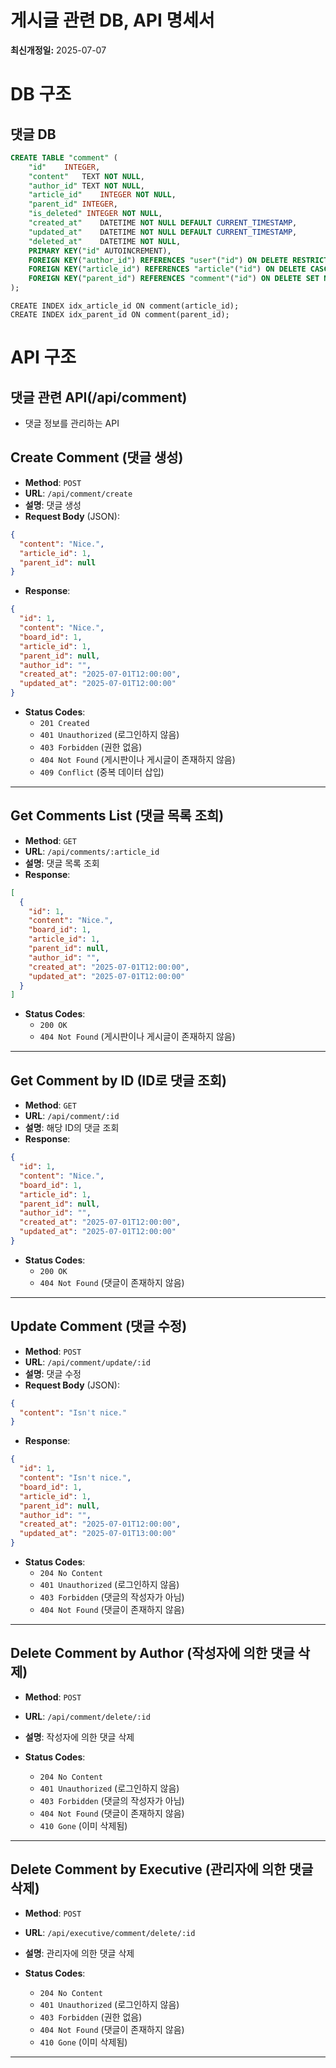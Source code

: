# 게시글 관련 DB, API 명세서
**최신개정일:** 2025-07-07

# DB 구조

## 댓글 DB
```sql
CREATE TABLE "comment" (
	"id"	INTEGER,
	"content"	TEXT NOT NULL,
	"author_id"	TEXT NOT NULL,
	"article_id"	INTEGER NOT NULL,
	"parent_id"	INTEGER,
    "is_deleted" INTEGER NOT NULL,
	"created_at"	DATETIME NOT NULL DEFAULT CURRENT_TIMESTAMP,
	"updated_at"	DATETIME NOT NULL DEFAULT CURRENT_TIMESTAMP,
	"deleted_at"	DATETIME NOT NULL,
  	PRIMARY KEY("id" AUTOINCREMENT),
	FOREIGN KEY("author_id") REFERENCES "user"("id") ON DELETE RESTRICT,
	FOREIGN KEY("article_id") REFERENCES "article"("id") ON DELETE CASCADE,
	FOREIGN KEY("parent_id") REFERENCES "comment"("id") ON DELETE SET NULL 
);
```
```sqlite
CREATE INDEX idx_article_id ON comment(article_id);
CREATE INDEX idx_parent_id ON comment(parent_id);
```

# API 구조

## 댓글 관련 API(/api/comment)

- 댓글 정보를 관리하는 API

## Create Comment (댓글 생성)

- **Method**: `POST`
- **URL**: `/api/comment/create`
- **설명**: 댓글 생성
- **Request Body** (JSON):
```json
{
  "content": "Nice.",
  "article_id": 1,
  "parent_id": null
}
```
- **Response**:
```json
{
  "id": 1,
  "content": "Nice.",
  "board_id": 1,
  "article_id": 1,
  "parent_id": null,
  "author_id": "",
  "created_at": "2025-07-01T12:00:00",
  "updated_at": "2025-07-01T12:00:00"
}
```
- **Status Codes**:
  - `201 Created`
  - `401 Unauthorized` (로그인하지 않음)
  - `403 Forbidden` (권한 없음)
  - `404 Not Found` (게시판이나 게시글이 존재하지 않음)
  - `409 Conflict` (중복 데이터 삽입)
  
---

## Get Comments List (댓글 목록 조희)

- **Method**: `GET`
- **URL**: `/api/comments/:article_id`
- **설명**: 댓글 목록 조회
- **Response**:
```json
[
  {
    "id": 1,
    "content": "Nice.",
    "board_id": 1,
    "article_id": 1,
    "parent_id": null,
    "author_id": "",
    "created_at": "2025-07-01T12:00:00",
    "updated_at": "2025-07-01T12:00:00"
  }
]
```
- **Status Codes**:
  - `200 OK`
  - `404 Not Found` (게시판이나 게시글이 존재하지 않음)

---

## Get Comment by ID (ID로 댓글 조회)

- **Method**: `GET`
- **URL**: `/api/comment/:id`
- **설명**: 해당 ID의 댓글 조회
- **Response**:
```json
{
  "id": 1,
  "content": "Nice.",
  "board_id": 1,
  "article_id": 1,
  "parent_id": null,
  "author_id": "",
  "created_at": "2025-07-01T12:00:00",
  "updated_at": "2025-07-01T12:00:00"
}
```
- **Status Codes**:
  - `200 OK`
  - `404 Not Found` (댓글이 존재하지 않음)

---

## Update Comment (댓글 수정)

- **Method**: `POST`
- **URL**: `/api/comment/update/:id`
- **설명**: 댓글 수정
- **Request Body** (JSON):
```json
{
  "content": "Isn't nice."
}
```
- **Response**:
```json
{
  "id": 1,
  "content": "Isn't nice.",
  "board_id": 1,
  "article_id": 1,
  "parent_id": null,
  "author_id": "",
  "created_at": "2025-07-01T12:00:00",
  "updated_at": "2025-07-01T13:00:00"
}
```
- **Status Codes**:
  - `204 No Content`
  - `401 Unauthorized` (로그인하지 않음)
  - `403 Forbidden` (댓글의 작성자가 아님)
  - `404 Not Found` (댓글이 존재하지 않음)
  
---

## Delete Comment by Author (작성자에 의한 댓글 삭제)

- **Method**: `POST`
- **URL**: `/api/comment/delete/:id`
- **설명**: 작성자에 의한 댓글 삭제

- **Status Codes**:
  - `204 No Content`
  - `401 Unauthorized` (로그인하지 않음)
  - `403 Forbidden` (댓글의 작성자가 아님)
  - `404 Not Found` (댓글이 존재하지 않음)
  - `410 Gone` (이미 삭제됨)

---

## Delete Comment by Executive (관리자에 의한 댓글 삭제)

- **Method**: `POST`
- **URL**: `/api/executive/comment/delete/:id`
- **설명**: 관리자에 의한 댓글 삭제

- **Status Codes**:
  - `204 No Content`
  - `401 Unauthorized` (로그인하지 않음)
  - `403 Forbidden` (권한 없음)
  - `404 Not Found` (댓글이 존재하지 않음)
  - `410 Gone` (이미 삭제됨)

---

